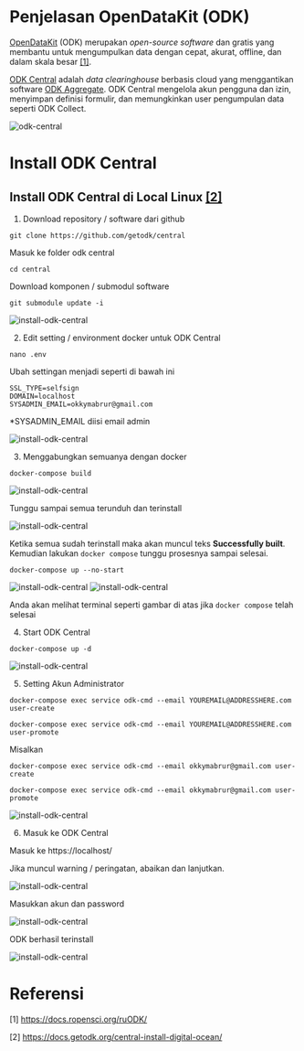 # Penjelasan OpenDataKit (ODK)

[OpenDataKit](https://getodk.org/) (ODK) merupakan *open-source software* dan gratis yang membantu untuk mengumpulkan data dengan cepat, akurat, offline, dan dalam skala besar [[1]](#1).

[ODK Central](https://docs.getodk.org/central-intro/) adalah *data clearinghouse* berbasis cloud yang menggantikan software [ODK Aggregate](https://docs.getodk.org/aggregate-intro/). ODK Central mengelola akun pengguna dan izin, menyimpan definisi formulir, dan memungkinkan user pengumpulan data seperti ODK Collect.

![odk-central](./img/odk-central.png)

# Install ODK Central
## Install ODK Central di Local Linux [[2]](#2)

1. Download repository / software dari github

```
git clone https://github.com/getodk/central
```

Masuk ke folder odk central

```
cd central
```

Download komponen / submodul software

```
git submodule update -i
```

![install-odk-central](./img/install-odk-central-1.png)

2. Edit setting / environment docker untuk ODK Central

```
nano .env
```

Ubah settingan menjadi seperti di bawah ini
```
SSL_TYPE=selfsign
DOMAIN=localhost
SYSADMIN_EMAIL=okkymabrur@gmail.com
```

*SYSADMIN_EMAIL diisi email admin

![install-odk-central](./img/install-odk-central-2.png)



3. Menggabungkan semuanya dengan docker

```
docker-compose build
```
![install-odk-central](./img/install-odk-central-3.png)

Tunggu sampai semua terunduh dan terinstall

![install-odk-central](./img/install-odk-central-4.png)

Ketika semua sudah terinstall maka akan muncul teks **Successfully built**. Kemudian lakukan `docker compose`  tunggu prosesnya sampai selesai.

```
docker-compose up --no-start
```

![install-odk-central](./img/install-odk-central-5.png)
![install-odk-central](./img/install-odk-central-6.png)

Anda akan melihat terminal seperti gambar di atas jika `docker compose` telah selesai


4. Start ODK Central

```
docker-compose up -d
```

![install-odk-central](./img/install-odk-central-7.png)


5. Setting Akun Administrator

```
docker-compose exec service odk-cmd --email YOUREMAIL@ADDRESSHERE.com user-create

docker-compose exec service odk-cmd --email YOUREMAIL@ADDRESSHERE.com user-promote

```

Misalkan

```
docker-compose exec service odk-cmd --email okkymabrur@gmail.com user-create

docker-compose exec service odk-cmd --email okkymabrur@gmail.com user-promote

```

![install-odk-central](./img/install-odk-central-8.png)


6. Masuk ke ODK Central

Masuk ke https://localhost/

Jika muncul warning / peringatan, abaikan dan lanjutkan.

![install-odk-central](./img/install-odk-central-9.png)

Masukkan akun dan password

![install-odk-central](./img/install-odk-central-10.png)

ODK berhasil terinstall

![install-odk-central](./img/install-odk-central-11.png)



# Referensi
<a id="1">[1]</a> 
https://docs.ropensci.org/ruODK/

<a id="2">[2]</a> 
https://docs.getodk.org/central-install-digital-ocean/